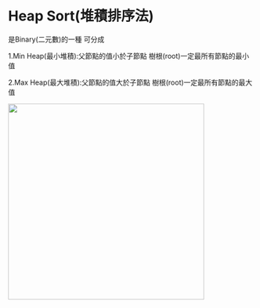 # Heap Sort(堆積排序法)

是Binary(二元數)的一種 可分成

1.Min Heap(最小堆積):父節點的值小於子節點
樹根(root)一定最所有節點的最小值

2.Max Heap(最大堆積):父節點的值大於子節點
樹根(root)一定最所有節點的最大值


<img src='https://github.com/JoyC14/notes/blob/master/img/HeapSort.jpg' height=400 weight=400>
